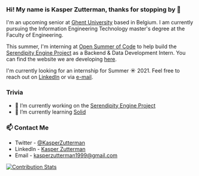 ### Hi! My name is Kasper Zutterman, thanks for stopping by 👋
I'm an upcoming senior at [Ghent University](https://www.ugent.be/en) based in Belgium. I am currently pursuing the Information Engineering Technology master's degree at the Faculty of Engineering.

This summer, I'm interning at [Open Summer of Code](https://osoc.be/) to help build the [Serendipity Engine Project](https://github.com/oSoc20/SerendipityEngine) as a Backend & Data Development Intern. You can find the website we are developing [here](https://mymentalmap.be/).

I'm currently looking for an internship for Summer ☀ 2021. Feel free to reach out on [LinkedIn](https://www.linkedin.com/in/kasperzutterman/) or via [e-mail](mailto:kasperzutterman1999@gmail.com).

### Trivia
- 🔭 I’m currently working on the [Serendipity Engine Project](https://github.com/oSoc20/SerendipityEngine)
- 🌱 I’m currently learning [Solid](https://solidproject.org/)

### 📫 Contact Me
- Twitter - [@KasperZutterman](https://twitter.com/KasperZutterman)
- LinkedIn - [Kasper Zutterman](https://www.linkedin.com/in/kasperzutterman/)
- Email - [kasperzutterman1999@gmail.com](mailto:kasperzutterman1999@gmail.com)

[![Contribution Stats](https://github-contribution-stats.vercel.app/api/?username=KasperZutterman)](https://github.com/KasperZutterman)

<!--
**KasperZutterman/KasperZutterman** is a ✨ _special_ ✨ repository because its `README.md` (this file) appears on your GitHub profile.

Here are some ideas to get you started:

- 🔭 I’m currently working on ...
- 🌱 I’m currently learning ...
- 👯 I’m looking to collaborate on ...
- 🤔 I’m looking for help with ...
- 💬 Ask me about ...
- 📫 How to reach me: ...
- 😄 Pronouns: ...
- ⚡ Fun fact: ...
-->

